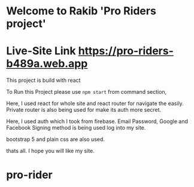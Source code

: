 # Welcome to Rakib 'Pro Riders project'
# Live-Site Link https://pro-riders-b489a.web.app

This project is build with react

To Run this Project please use `npm start` from command section,

Here, I used react for whole site and react router for navigate the easily. Private router is also being used for make its auth more secret.

Here, I used auth which I took from firebase. Email Password, Google and Facebook Signing method is being used log into my site.

bootstrap 5 and plain css are also used. 

thats all. I hope you will like my site.

# pro-rider
